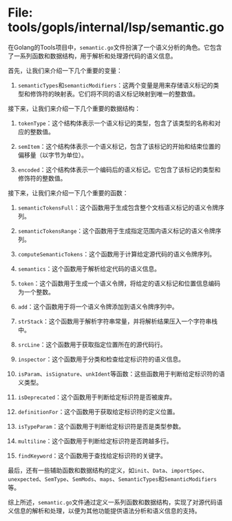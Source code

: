 # File: tools/gopls/internal/lsp/semantic.go

在Golang的Tools项目中，`semantic.go`文件扮演了一个语义分析的角色。它包含了一系列函数和数据结构，用于解析和处理源代码的语义信息。

首先，让我们来介绍一下几个重要的变量：

1. `semanticTypes`和`semanticModifiers`：这两个变量是用来存储语义标记的类型和修饰符的映射表。它们将不同的语义标记映射到唯一的整数值。

接下来，让我们来介绍一下几个重要的数据结构：

1. `tokenType`：这个结构体表示一个语义标记的类型，包含了该类型的名称和对应的整数值。

2. `semItem`：这个结构体表示一个语义标记，包含了该标记的开始和结束位置的偏移量（以字节为单位）。

3. `encoded`：这个结构体表示一个编码后的语义标记。它包含了该标记的类型和修饰符的整数值。

接下来，让我们来介绍一下几个重要的函数：

1. `semanticTokensFull`：这个函数用于生成包含整个文档语义标记的语义令牌序列。

2. `semanticTokensRange`：这个函数用于生成指定范围内语义标记的语义令牌序列。

3. `computeSemanticTokens`：这个函数用于计算给定源代码的语义令牌序列。

4. `semantics`：这个函数用于解析给定代码的语义信息。

5. `token`：这个函数用于生成一个语义令牌，将给定的语义标记和位置信息编码为一个整数。

6. `add`：这个函数用于将一个语义令牌添加到语义令牌序列中。

7. `strStack`：这个函数用于解析字符串常量，并将解析结果压入一个字符串栈中。

8. `srcLine`：这个函数用于获取指定位置所在的源代码行。

9. `inspector`：这个函数用于分类和检查给定标识符的语义信息。

10. `isParam`、`isSignature`、`unkIdent`等函数：这些函数用于判断给定标识符的语义类型。

11. `isDeprecated`：这个函数用于判断给定标识符是否被废弃。

12. `definitionFor`：这个函数用于获取给定标识符的定义位置。

13. `isTypeParam`：这个函数用于判断给定标识符是否是类型参数。

14. `multiline`：这个函数用于判断给定标识符是否跨越多行。

15. `findKeyword`：这个函数用于查找给定标识符的关键字。

最后，还有一些辅助函数和数据结构的定义，如`init`、`Data`、`importSpec`、`unexpected`、`SemType`、`SemMods`、`maps`、`SemanticTypes`和`SemanticModifiers`等。

综上所述，`semantic.go`文件通过定义一系列函数和数据结构，实现了对源代码语义信息的解析和处理，以便为其他功能提供语法分析和语义信息的支持。


